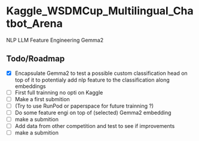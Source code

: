 # Kaggle_WSDMCup_Multilingual_Chatbot_Arena
NLP LLM Feature Engineering Gemma2

## Todo/Roadmap
- [x] Encapsulate Gemma2 to test a possible custom classification head on top of it to potentialy add nlp feature to the classification along embeddings
- [ ] First full trainning no opti on Kaggle
- [ ] Make a first submition
- [ ] (Try to use RunPod or paperspace for future trainning ?)
- [ ] Do some feature engi on top of (selected) Gemma2 embedding
- [ ] make a submition
- [ ] Add data from other competition and test to see if improvements
- [ ] make a submition
